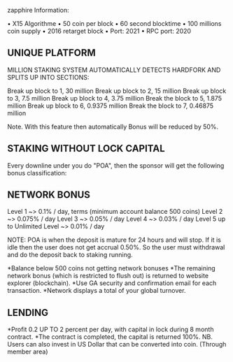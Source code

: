 zapphire Information:

• X15 Algorithme
• 50 coin per block
• 60 second blocktime
• 100 millions coin supply
• 2016 retarget block
• Port: 2021
• RPC port: 2020


UNIQUE PLATFORM
---------------
MILLION STAKING SYSTEM AUTOMATICALLY DETECTS HARDFORK AND SPLITS UP INTO SECTIONS:

Break up block to 1, 30 million
Break up block to 2, 15 million
Break up block to 3, 7.5 million
Break up block to 4, 3.75 million
Break the block to 5, 1.875 million
Break up block to 6, 0.9375 million
Break the block to 7, 0.46875 million

Note. With this feature then automatically Bonus will be reduced by 50%.


STAKING WITHOUT LOCK CAPITAL
---------------------------

Every downline under you do "POA", then the sponsor will get the following bonus classification:


NETWORK BONUS
-------------

Level 1 ~> 0.1% / day, terms (minimum account balance 500 coins)
Level 2 ~> 0.075% / day
Level 3 ~> 0.05% / day
Level 4 ~> 0.03% / day
Level 5 up to Unlimited Level ~> 0.01% / day

NOTE:
POA is when the deposit is mature for 24 hours and will stop. If it is idle then the user does not get accrual 0.50%. So the user must withdrawal and do the deposit back to staking running.


*Balance below 500 coins not getting network bonuses
*The remaining network bonus (which is restricted to flush out) is returned to website explorer (blockchain).
*Use GA security and confirmation email for each transaction.
*Network displays a total of your global turnover.

LENDING
-------
*Profit 0.2 UP TO 2 percent per day, with capital in lock during 8 month contract.
*The contract is completed, the capital is returned 100%.
NB. Users can also invest in US Dollar that can be converted into coin. (Through member area)

